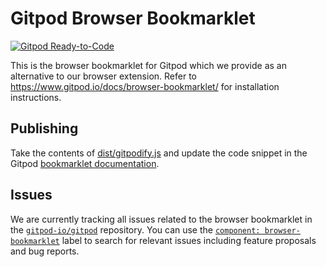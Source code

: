 # Gitpod Browser Bookmarklet

[![Gitpod Ready-to-Code](https://img.shields.io/badge/Gitpod-ready--to--code-908a85?logo=gitpod)](https://gitpod.io/#https://github.com/gitpod-io/browser-extension)

This is the browser bookmarklet for Gitpod which we provide as an alternative to our browser extension. Refer to https://www.gitpod.io/docs/browser-bookmarklet/ for installation instructions.

## Publishing

Take the contents of [dist/gitpodify.js](./dist/gitpodify.js) and update the code snippet in the Gitpod [bookmarklet documentation](https://github.com/gitpod-io/website/tree/main/src/routes/docs).

## Issues

We are currently tracking all issues related to the browser bookmarklet in the [`gitpod-io/gitpod`](https://github.com/gitpod-io/gitpod) repository.
You can use the [`component: browser-bookmarklet`](https://github.com/gitpod-io/gitpod/issues?q=is%3Aissue+is%3Aopen+extension+label%3A%22component%3A+browser-bookmarklet%22) label to search for relevant issues including feature proposals and bug reports.
